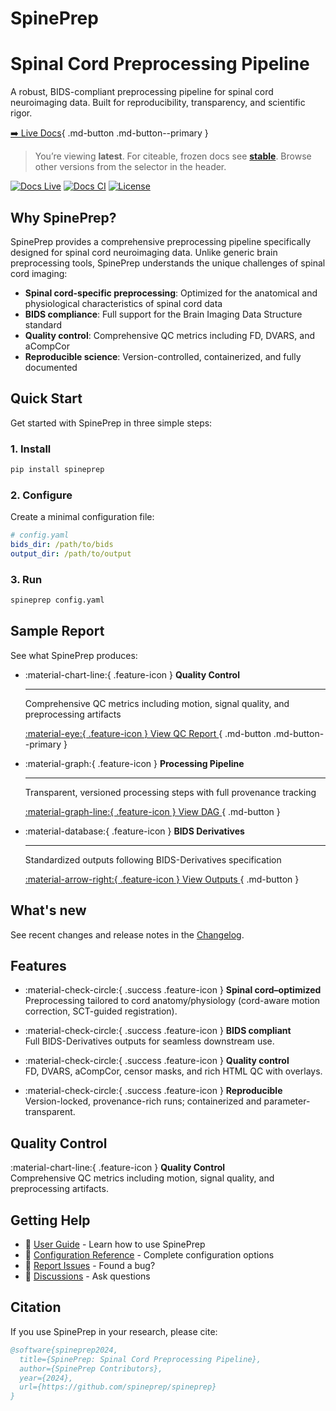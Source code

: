 # SpinePrep

<div class="hero">
  <h1>Spinal Cord Preprocessing Pipeline</h1>
  <p class="lead">
    A robust, BIDS-compliant preprocessing pipeline for spinal cord neuroimaging data.
    Built for reproducibility, transparency, and scientific rigor.
  </p>
</div>

[➡️ Live Docs](https://spineprep.github.io/){ .md-button .md-button--primary }

> You’re viewing **latest**. For citeable, frozen docs see **[stable](/stable/)**.
> Browse other versions from the selector in the header.

<!-- Badges -->

[![Docs Live](https://img.shields.io/badge/docs-live-blue)](https://spineprep.github.io/)
[![Docs CI](https://github.com/spineprep/SpinePrep/actions/workflows/docs.yml/badge.svg)](https://github.com/spineprep/SpinePrep/actions/workflows/docs.yml)
[![License](https://img.shields.io/badge/license-Apache--2.0-green)](https://github.com/spineprep/SpinePrep/blob/main/LICENSE)

## Why SpinePrep?

SpinePrep provides a comprehensive preprocessing pipeline specifically designed for spinal cord neuroimaging data. Unlike generic brain preprocessing tools, SpinePrep understands the unique challenges of spinal cord imaging:

- **Spinal cord-specific preprocessing**: Optimized for the anatomical and physiological characteristics of spinal cord data
- **BIDS compliance**: Full support for the Brain Imaging Data Structure standard
- **Quality control**: Comprehensive QC metrics including FD, DVARS, and aCompCor
- **Reproducible science**: Version-controlled, containerized, and fully documented

## Quick Start

Get started with SpinePrep in three simple steps:

### 1. Install

```bash
pip install spineprep
```

### 2. Configure

Create a minimal configuration file:

```yaml
# config.yaml
bids_dir: /path/to/bids
output_dir: /path/to/output
```

### 3. Run

```bash
spineprep config.yaml
```

## Sample Report

See what SpinePrep produces:

<div class="grid cards" markdown>

-   :material-chart-line:{ .feature-icon } **Quality Control**

    ---

    Comprehensive QC metrics including motion, signal quality, and preprocessing artifacts

    [ :material-eye:{ .feature-icon } View QC Report ](user-guide/qc.md){ .md-button .md-button--primary }

-   :material-graph:{ .feature-icon } **Processing Pipeline**

    ---

    Transparent, versioned processing steps with full provenance tracking

    [ :material-graph-line:{ .feature-icon } View DAG ](user-guide/usage.md#processing-pipeline){ .md-button }

-   :material-database:{ .feature-icon } **BIDS Derivatives**

    ---

    Standardized outputs following BIDS-Derivatives specification

    [ :material-arrow-right:{ .feature-icon } View Outputs ](user-guide/outputs.md){ .md-button }

</div>

## What's new

See recent changes and release notes in the [Changelog](CHANGELOG.md).

## Features

- :material-check-circle:{ .success .feature-icon } **Spinal cord–optimized**  
  Preprocessing tailored to cord anatomy/physiology (cord-aware motion correction, SCT-guided registration).

- :material-check-circle:{ .success .feature-icon } **BIDS compliant**  
  Full BIDS-Derivatives outputs for seamless downstream use.

- :material-check-circle:{ .success .feature-icon } **Quality control**  
  FD, DVARS, aCompCor, censor masks, and rich HTML QC with overlays.

- :material-check-circle:{ .success .feature-icon } **Reproducible**  
  Version-locked, provenance-rich runs; containerized and parameter-transparent.

## Quality Control

:material-chart-line:{ .feature-icon } **Quality Control**  
Comprehensive QC metrics including motion, signal quality, and preprocessing artifacts.

## Getting Help

- 📖 [User Guide](user-guide/usage.md) - Learn how to use SpinePrep
- 🔧 [Configuration Reference](reference/config.md) - Complete configuration options
- 🐛 [Report Issues](https://github.com/spineprep/spineprep/issues) - Found a bug?
- 💬 [Discussions](https://github.com/spineprep/spineprep/discussions) - Ask questions

## Citation

If you use SpinePrep in your research, please cite:

```bibtex
@software{spineprep2024,
  title={SpinePrep: Spinal Cord Preprocessing Pipeline},
  author={SpinePrep Contributors},
  year={2024},
  url={https://github.com/spineprep/spineprep}
}
```
